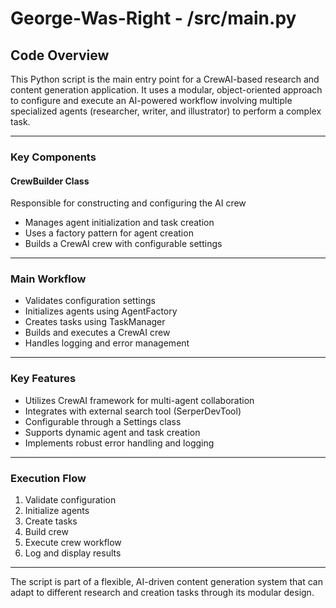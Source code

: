 # George-Was-Right - /src/main.py

## Code Overview

This Python script is the main entry point for a CrewAI-based research and content generation application. It uses a modular, object-oriented approach to configure and execute an AI-powered workflow involving multiple specialized agents (researcher, writer, and illustrator) to perform a complex task.

---

### Key Components

#### CrewBuilder Class

Responsible for constructing and configuring the AI crew

* Manages agent initialization and task creation
* Uses a factory pattern for agent creation
* Builds a CrewAI crew with configurable settings

---

### Main Workflow

* Validates configuration settings
* Initializes agents using AgentFactory
* Creates tasks using TaskManager
* Builds and executes a CrewAI crew
* Handles logging and error management

---

### Key Features

* Utilizes CrewAI framework for multi-agent collaboration
* Integrates with external search tool (SerperDevTool)
* Configurable through a Settings class
* Supports dynamic agent and task creation
* Implements robust error handling and logging

---

### Execution Flow

1. Validate configuration
2. Initialize agents
3. Create tasks
4. Build crew
5. Execute crew workflow
6. Log and display results

---

The script is part of a flexible, AI-driven content generation system that can adapt to different research and creation tasks through its modular design.
